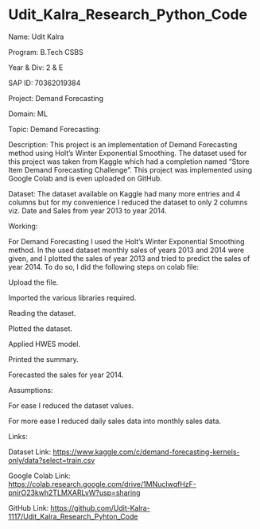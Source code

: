 # Udit_Kalra_Research_Python_Code
Name: Udit Kalra 

Program: B.Tech CSBS 

Year & Div: 2 & E 

SAP ID: 70362019384 

Project: Demand Forecasting 

Domain: ML 

Topic: Demand Forecasting: 

Description: This project is an implementation of Demand Forecasting method using Holt’s Winter Exponential Smoothing. The dataset used for this project was taken from Kaggle which had a completion named “Store Item Demand Forecasting Challenge”. This project was implemented using Google Colab and is even uploaded on GitHub. 

 

Dataset: The dataset available on Kaggle had many more entries and 4 columns but for my convenience I reduced the dataset to only 2 columns viz. Date and Sales from year 2013 to year 2014.  

 

Working:  

For Demand Forecasting I used the Holt’s Winter Exponential Smoothing method. In the used dataset monthly sales of years 2013 and 2014 were given, and I plotted the sales of year 2013 and tried to predict the sales of year 2014. To do so, I did the following steps on colab file: 

Upload the file. 

Imported the various libraries required. 

Reading the dataset. 

Plotted the dataset. 

Applied HWES model. 

Printed the summary. 

Forecasted the sales for year 2014. 

 

Assumptions:  

For ease I reduced the dataset values. 

For more ease I reduced daily sales data into monthly sales data. 

 

Links: 

Dataset Link: https://www.kaggle.com/c/demand-forecasting-kernels-only/data?select=train.csv  

Google Colab Link: https://colab.research.google.com/drive/1MNucIwqfHzF-pnjrO23kwh2TLMXARLvW?usp=sharing  

GitHub Link: https://github.com/Udit-Kalra-1117/Udit_Kalra_Research_Pyhton_Code  
